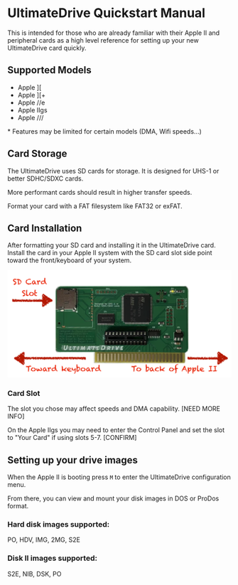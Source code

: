 # UltimateDrive Quickstart Manual

This is intended for those who are already familiar with their Apple II and peripheral cards as a high level reference for setting up your new UltimateDrive card quickly. 

## Supported Models
- Apple ][
- Apple ][+
- Apple //e
- Apple IIgs
- Apple ///

\* Features may be limited for certain models (DMA, Wifi speeds...)

## Card Storage

The UltimateDrive uses SD cards for storage.  It is designed for UHS-1 or better SDHC/SDXC cards.

More performant cards should result in higher transfer speeds.

Format your card with a FAT filesystem like FAT32 or exFAT.

## Card Installation

After formatting your SD card and installing it in the UltimateDrive card.  Install the card in your Apple II system with the SD card slot side point toward the front/keyboard of your system.

![Image showing the card with arrows indicating the longer sdcard slot side oriented to the front of the Apple 2 with the short / networking side oriented to the back of the case.](/QuickStart/assets/cardinstall00.png)

### Card Slot

The slot you chose may affect speeds and DMA capability.  [NEED MORE INFO]

On the Apple IIgs you may need to enter the Control Panel and set the slot to "Your Card" if using slots 5-7.  [CONFIRM]

## Setting up your drive images
When the Apple II is booting press `M` to enter the UltimateDrive configuration menu. 

From there, you can view and mount your disk images in DOS or ProDos format.  

### Hard disk images supported:
PO, HDV, IMG, 2MG, S2E

### Disk II images supported:
S2E, NIB, DSK, PO

